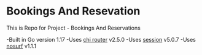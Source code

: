# Bookings And Resevation 

This is Repo for Project - Bookings And Reservations

-Built in Go version 1.17
-Uses [chi router](https://github.com/alexedwards/scs/v2) v2.5.0
-Uses [session](https://github.com/go-chi/chi/v5) v5.0.7
-Uses [nosurf](https://github.com/justinas/nosurf) v1.1.1
 